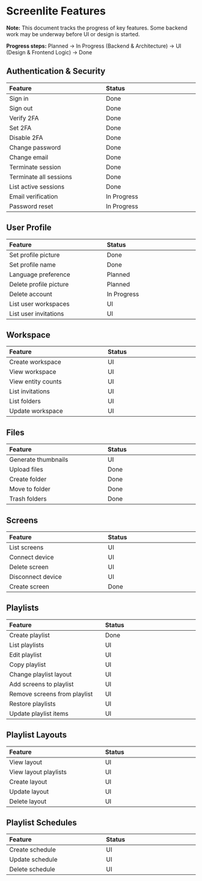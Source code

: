 # Screenlite Features
**Note:** This document tracks the progress of key features. Some backend work may be underway before UI or design is started.

**Progress steps:** Planned → In Progress (Backend & Architecture) → UI (Design & Frontend Logic) → Done


## Authentication & Security

<table width="100%">
	<thead>
		<tr>
			<th align="left" width="500px">Feature</th>
			<th align="left" width="500px">Status</th>
		</tr>
	</thead>
	<tbody>
		<tr><td>Sign in</td><td>Done</td></tr>
		<tr><td>Sign out</td><td>Done</td></tr>
		<tr><td>Verify 2FA</td><td>Done</td></tr>
		<tr><td>Set 2FA</td><td>Done</td></tr>
		<tr><td>Disable 2FA</td><td>Done</td></tr>
		<tr><td>Change password</td><td>Done</td></tr>
		<tr><td>Change email</td><td>Done</td></tr>
		<tr><td>Terminate session</td><td>Done</td></tr>
		<tr><td>Terminate all sessions</td><td>Done</td></tr>
		<tr><td>List active sessions</td><td>Done</td></tr>
		<tr><td>Email verification</td><td>In Progress</td></tr>
		<tr><td>Password reset</td><td>In Progress</td></tr>
	</tbody>
</table>

## User Profile

<table width="100%">
	<thead>
		<tr>
			<th align="left" width="500px">Feature</th>
			<th align="left" width="500px">Status</th>
		</tr>
	</thead>
	<tbody>
		<tr><td>Set profile picture</td><td>Done</td></tr>
		<tr><td>Set profile name</td><td>Done</td></tr>
		<tr><td>Language preference</td><td>Planned</td></tr>
		<tr><td>Delete profile picture</td><td>Planned</td></tr>
		<tr><td>Delete account</td><td>In Progress</td></tr>
		<tr><td>List user workspaces</td><td>UI</td></tr>
		<tr><td>List user invitations</td><td>UI</td></tr>
	</tbody>
</table>

## Workspace

<table width="100%">
	<thead>
		<tr>
			<th align="left" width="500px">Feature</th>
			<th align="left" width="500px">Status</th>
		</tr>
	</thead>
	<tbody>
		<tr><td>Create workspace</td><td>UI</td></tr>
		<tr><td>View workspace</td><td>UI</td></tr>
		<tr><td>View entity counts</td><td>UI</td></tr>
		<tr><td>List invitations</td><td>UI</td></tr>
		<tr><td>List folders</td><td>UI</td></tr>
		<tr><td>Update workspace</td><td>UI</td></tr>
	</tbody>
</table>

## Files

<table width="100%">
	<thead>
		<tr>
			<th align="left" width="500px">Feature</th>
			<th align="left" width="500px">Status</th>
		</tr>
	</thead>
	<tbody>
		<tr><td>Generate thumbnails</td><td>UI</td></tr>
		<tr><td>Upload files</td><td>Done</td></tr>
		<tr><td>Create folder</td><td>Done</td></tr>
		<tr><td>Move to folder</td><td>Done</td></tr>
		<tr><td>Trash folders</td><td>Done</td></tr>
	</tbody>
</table>

## Screens

<table width="100%">
	<thead>
		<tr>
			<th align="left" width="500px">Feature</th>
			<th align="left" width="500px">Status</th>
		</tr>
	</thead>
	<tbody>
		<tr><td>List screens</td><td>UI</td></tr>
		<tr><td>Connect device</td><td>UI</td></tr>
		<tr><td>Delete screen</td><td>UI</td></tr>
		<tr><td>Disconnect device</td><td>UI</td></tr>
		<tr><td>Create screen</td><td>Done</td></tr>
	</tbody>
</table>

## Playlists

<table width="100%">
	<thead>
		<tr>
			<th align="left" width="500px">Feature</th>
			<th align="left" width="500px">Status</th>
		</tr>
	</thead>
	<tbody>
		<tr><td>Create playlist</td><td>Done</td></tr>
		<tr><td>List playlists</td><td>UI</td></tr>
		<tr><td>Edit playlist</td><td>UI</td></tr>
		<tr><td>Copy playlist</td><td>UI</td></tr>
		<tr><td>Change playlist layout</td><td>UI</td></tr>
		<tr><td>Add screens to playlist</td><td>UI</td></tr>
		<tr><td>Remove screens from playlist</td><td>UI</td></tr>
		<tr><td>Restore playlists</td><td>UI</td></tr>
		<tr><td>Update playlist items</td><td>UI</td></tr>
	</tbody>
</table>

## Playlist Layouts

<table width="100%">
	<thead>
		<tr>
			<th align="left" width="500px">Feature</th>
			<th align="left" width="500px">Status</th>
		</tr>
	</thead>
	<tbody>
		<tr><td>View layout</td><td>UI</td></tr>
		<tr><td>View layout playlists</td><td>UI</td></tr>
		<tr><td>Create layout</td><td>UI</td></tr>
		<tr><td>Update layout</td><td>UI</td></tr>
		<tr><td>Delete layout</td><td>UI</td></tr>
	</tbody>
</table>

## Playlist Schedules

<table width="100%">
	<thead>
		<tr>
			<th align="left" width="500px">Feature</th>
			<th align="left" width="500px">Status</th>
		</tr>
	</thead>
	<tbody>
		<tr><td>Create schedule</td><td>UI</td></tr>
		<tr><td>Update schedule</td><td>UI</td></tr>
		<tr><td>Delete schedule</td><td>UI</td></tr>
	</tbody>
</table>
